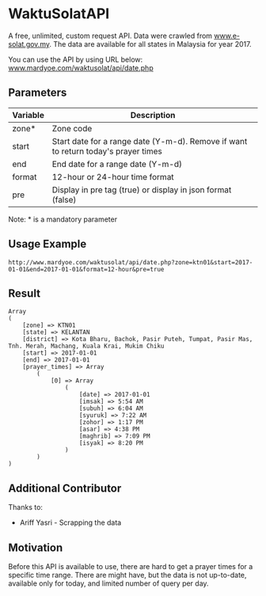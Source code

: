 # WaktuSolatAPI
A free, unlimited, custom request API. Data were crawled from www.e-solat.gov.my. The data are available for all states in Malaysia for year 2017.

You can use the API by using URL below:
 www.mardyoe.com/waktusolat/api/date.php 
 
## Parameters

Variable | Description 
--|--
zone* | Zone code
start | Start date for a range date (Y-m-d). Remove if want to return today's prayer times
end | End date for a range date (Y-m-d)
format |  12-hour or 24-hour time format
pre | Display in pre tag (true) or display in json format (false)


Note: * is a mandatory parameter 

## Usage Example

```
http://www.mardyoe.com/waktusolat/api/date.php?zone=ktn01&start=2017-01-01&end=2017-01-01&format=12-hour&pre=true
```

## Result 


```
Array
(
    [zone] => KTN01
    [state] => KELANTAN
    [district] => Kota Bharu, Bachok, Pasir Puteh, Tumpat, Pasir Mas, Tnh. Merah, Machang, Kuala Krai, Mukim Chiku
    [start] => 2017-01-01
    [end] => 2017-01-01
    [prayer_times] => Array
        (
            [0] => Array
                (
                    [date] => 2017-01-01
                    [imsak] => 5:54 AM
                    [subuh] => 6:04 AM
                    [syuruk] => 7:22 AM
                    [zohor] => 1:17 PM
                    [asar] => 4:38 PM
                    [maghrib] => 7:09 PM
                    [isyak] => 8:20 PM
                )
        )
)
```

## Additional Contributor
Thanks to:
- Ariff Yasri - Scrapping the data

## Motivation
Before this API is available to use, there are hard to get a prayer times for a specific time range. There are might have, but the data is not up-to-date, available only for today, and limited number of query per day.
